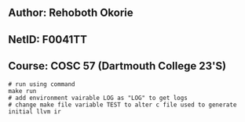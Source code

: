 ## Author: Rehoboth Okorie  
## NetID: F0041TT  
## Course: COSC 57 (Dartmouth College 23'S)  

```
# run using command
make run
# add environment vairable LOG as "LOG" to get logs
# change make file variable TEST to alter c file used to generate initial llvm ir
```